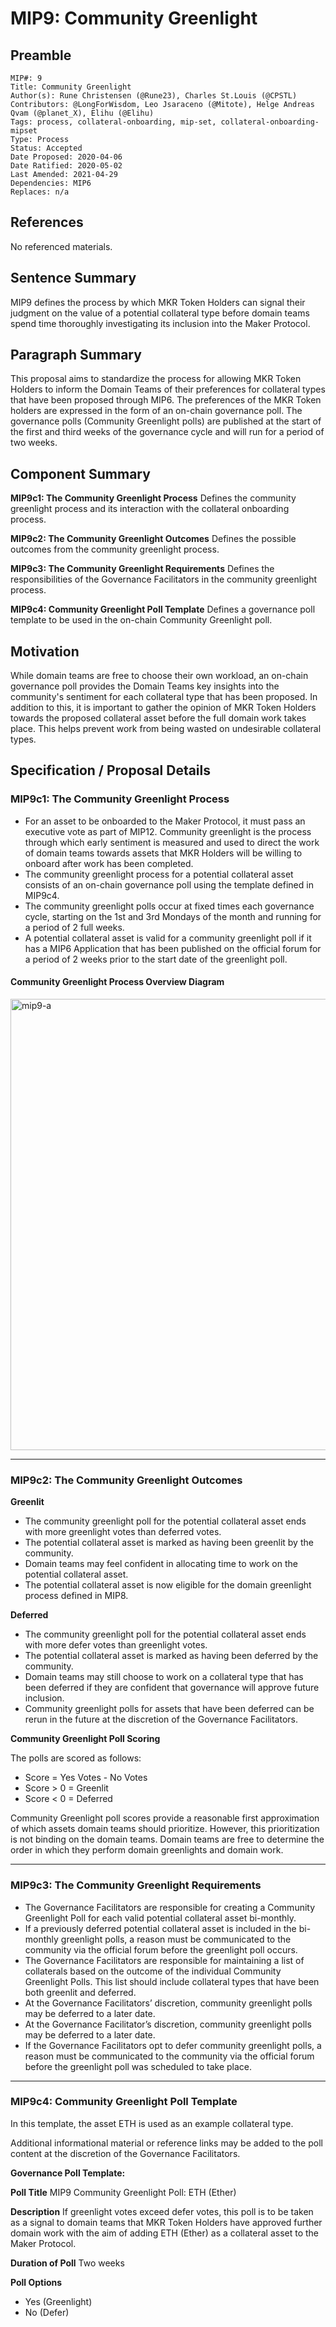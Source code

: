 # MIP9: Community Greenlight

## Preamble

```
MIP#: 9
Title: Community Greenlight
Author(s): Rune Christensen (@Rune23), Charles St.Louis (@CPSTL)
Contributors: @LongForWisdom, Leo Jsaraceno (@Mitote), Helge Andreas Qvam (@planet_X), Elihu (@Elihu)
Tags: process, collateral-onboarding, mip-set, collateral-onboarding-mipset
Type: Process
Status: Accepted
Date Proposed: 2020-04-06
Date Ratified: 2020-05-02
Last Amended: 2021-04-29
Dependencies: MIP6
Replaces: n/a
```

## References

No referenced materials.

## Sentence Summary

MIP9 defines the process by which MKR Token Holders can signal their judgment on the value of a potential collateral type before domain teams spend time thoroughly investigating its inclusion into the Maker Protocol.

## Paragraph Summary

This proposal aims to standardize the process for allowing MKR Token Holders to inform the Domain Teams of their preferences for collateral types that have been proposed through MIP6. The preferences of the MKR Token holders are expressed in the form of an on-chain governance poll. The governance polls (Community Greenlight polls) are published at the start of the first and third weeks of the governance cycle and will run for a period of two weeks.

## Component Summary

**MIP9c1: The Community Greenlight Process**
Defines the community greenlight process and its interaction with the collateral onboarding process.

**MIP9c2: The Community Greenlight Outcomes**
Defines the possible outcomes from the community greenlight process.

**MIP9c3: The Community Greenlight Requirements**
Defines the responsibilities of the Governance Facilitators in the community greenlight process.

**MIP9c4: Community Greenlight Poll Template**
Defines a governance poll template to be used in the on-chain Community Greenlight poll.

## Motivation

While domain teams are free to choose their own workload, an on-chain governance poll provides the Domain Teams key insights into the community's sentiment for each collateral type that has been proposed. In addition to this, it is important to gather the opinion of MKR Token Holders towards the proposed collateral asset before the full domain work takes place. This helps prevent work from being wasted on undesirable collateral types.

## Specification / Proposal Details

### MIP9c1: The Community Greenlight Process

- For an asset to be onboarded to the Maker Protocol, it must pass an executive vote as part of MIP12. Community greenlight is the process through which early sentiment is measured and used to direct the work of domain teams towards assets that MKR Holders will be willing to onboard after work has been completed.
- The community greenlight process for a potential collateral asset consists of an on-chain governance poll using the template defined in MIP9c4.
- The community greenlight polls occur at fixed times each governance cycle, starting on the 1st and 3rd Mondays of the month and running for a period of 2 full weeks.
- A potential collateral asset is valid for a community greenlight poll if it has a MIP6 Application that has been published on the official forum for a period of 2 weeks prior to the start date of the greenlight poll.

#### Community Greenlight Process Overview Diagram

<img width="722" alt="mip9-a" src="https://user-images.githubusercontent.com/32653033/83067877-65367500-a035-11ea-9fb9-acefca9ec366.png">

---

### MIP9c2: The Community Greenlight Outcomes

**Greenlit**

- The community greenlight poll for the potential collateral asset ends with more greenlight votes than deferred votes.
- The potential collateral asset is marked as having been greenlit by the community.
- Domain teams may feel confident in allocating time to work on the potential collateral asset.
- The potential collateral asset is now eligible for the domain greenlight process defined in MIP8.

**Deferred**

- The community greenlight poll for the potential collateral asset ends with more defer votes than greenlight votes.
- The potential collateral asset is marked as having been deferred by the community.
- Domain teams may still choose to work on a collateral type that has been deferred if they are confident that governance will approve future inclusion.
- Community greenlight polls for assets that have been deferred can be rerun in the future at the discretion of the Governance Facilitators.

**Community Greenlight Poll Scoring**

The polls are scored as follows:

- Score = Yes Votes - No Votes
- Score > 0 = Greenlit
- Score < 0 = Deferred

Community Greenlight poll scores provide a reasonable first approximation of which assets domain teams should prioritize. However, this prioritization is not binding on the domain teams. Domain teams are free to determine the order in which they perform domain greenlights and domain work.

---

### MIP9c3: The Community Greenlight Requirements

- The Governance Facilitators are responsible for creating a Community Greenlight Poll for each valid potential collateral asset bi-monthly.
- If a previously deferred potential collateral asset is included in the bi-monthly greenlight polls, a reason must be communicated to the community via the official forum before the greenlight poll occurs.
- The Governance Facilitators are responsible for maintaining a list of collaterals based on the outcome of the individual Community Greenlight Polls. This list should include collateral types that have been both greenlit and deferred.
- At the Governance Facilitators’ discretion, community greenlight polls may be deferred to a later date.
- At the Governance Facilitator’s discretion, community greenlight polls may be deferred to a later date.
- If the Governance Facilitators opt to defer community greenlight polls, a reason must be communicated to the community via the official forum before the greenlight poll was scheduled to take place.

---

### MIP9c4: Community Greenlight Poll Template

In this template, the asset ETH is used as an example collateral type.

Additional informational material or reference links may be added to the poll content at the discretion of the Governance Facilitators.

**Governance Poll Template:**

**Poll Title**
MIP9 Community Greenlight Poll: ETH (Ether)

**Description**
If greenlight votes exceed defer votes, this poll is to be taken as a signal to domain teams that MKR Token Holders have approved further domain work with the aim of adding ETH (Ether) as a collateral asset to the Maker Protocol.

**Duration of Poll**
Two weeks

**Poll Options**

- Yes (Greenlight)
- No (Defer)
